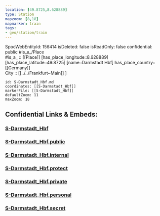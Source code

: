 ```yaml
---
location: [49.8725,8.628889] 
type: Station 
mapzoom: [8,18] 
mapmarker: train 
tags:
- geo/station/train
---
```

SpocWebEntityId: 156414
isDeleted: false
isReadOnly: false
confidential: public
#is_a_/Place  
#is_a_ :: [[Place]] 
[has_place_longitude::8.628889] 
[has_place_latitude::49.8725] 
[name::Darmstadt Hbf] 
has_place_country:: [[Germany]]  
City :: [[../../Frankfurt~Main]] ] 


```leaflet
id: S-Darmstadt_Hbf.md
coordinates: [[S-Darmstadt_Hbf]] 
markerFile: [[S-Darmstadt_Hbf]] 
defaultZoom: 11 
maxZoom: 18
```


## Confidential Links & Embeds: 

### [S-Darmstadt_Hbf](/_Standards/Earth/Continent/Europe/Europe~Central/Germany/Germany~West/Hessen/counties~Hessen/Frankfurt~Main/Stations-FFM~S/S-Darmstadt_Hbf.md) 

### [S-Darmstadt_Hbf.public](/_public/Earth/Continent/Europe/Europe~Central/Germany/Germany~West/Hessen/counties~Hessen/Frankfurt~Main/Stations-FFM~S/S-Darmstadt_Hbf.public.md) 

### [S-Darmstadt_Hbf.internal](/_internal/Earth/Continent/Europe/Europe~Central/Germany/Germany~West/Hessen/counties~Hessen/Frankfurt~Main/Stations-FFM~S/S-Darmstadt_Hbf.internal.md) 

### [S-Darmstadt_Hbf.protect](/_protect/Earth/Continent/Europe/Europe~Central/Germany/Germany~West/Hessen/counties~Hessen/Frankfurt~Main/Stations-FFM~S/S-Darmstadt_Hbf.protect.md) 

### [S-Darmstadt_Hbf.private](/_private/Earth/Continent/Europe/Europe~Central/Germany/Germany~West/Hessen/counties~Hessen/Frankfurt~Main/Stations-FFM~S/S-Darmstadt_Hbf.private.md) 

### [S-Darmstadt_Hbf.personal](/_personal/Earth/Continent/Europe/Europe~Central/Germany/Germany~West/Hessen/counties~Hessen/Frankfurt~Main/Stations-FFM~S/S-Darmstadt_Hbf.personal.md) 

### [S-Darmstadt_Hbf.secret](/_secret/Earth/Continent/Europe/Europe~Central/Germany/Germany~West/Hessen/counties~Hessen/Frankfurt~Main/Stations-FFM~S/S-Darmstadt_Hbf.secret.md)

